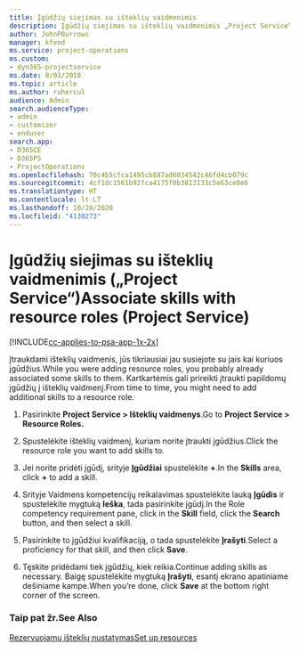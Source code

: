 ```yaml
---
title: Įgūdžių siejimas su išteklių vaidmenimis
description: Įgūdžių siejimas su išteklių vaidmenimis „Project Service“
author: JohnPBurrows
manager: kfend
ms.service: project-operations
ms.custom:
- dyn365-projectservice
ms.date: 8/03/2018
ms.topic: article
ms.author: ruhercul
audience: Admin
search.audienceType:
- admin
- customizer
- enduser
search.app:
- D365CE
- D365PS
- ProjectOperations
ms.openlocfilehash: 70c4b5cfca1495cb887ad6034542c46fd4cb079c
ms.sourcegitcommit: 4cf1dc1561b92fca4175f0b3813133c5e63ce8e6
ms.translationtype: HT
ms.contentlocale: lt-LT
ms.lasthandoff: 10/28/2020
ms.locfileid: "4130273"
---
```

# <a name="associate-skills-with-resource-roles-project-service"></a><span data-ttu-id="b4d7a-103">Įgūdžių siejimas su išteklių vaidmenimis („Project Service“)</span><span class="sxs-lookup"><span data-stu-id="b4d7a-103">Associate skills with resource roles (Project Service)</span></span>

[!INCLUDE[cc-applies-to-psa-app-1x-2x](../includes/cc-applies-to-psa-app-1x-2x.md)]

<span data-ttu-id="b4d7a-104">Įtraukdami išteklių vaidmenis, jūs tikriausiai jau susiejote su jais kai kuriuos įgūdžius.</span><span class="sxs-lookup"><span data-stu-id="b4d7a-104">While you were adding resource roles, you probably already associated some skills to them.</span></span> <span data-ttu-id="b4d7a-105">Kartkartėmis gali prireikti įtraukti papildomų įgūdžių į išteklių vaidmenį.</span><span class="sxs-lookup"><span data-stu-id="b4d7a-105">From time to time, you might need to add additional skills to a resource role.</span></span>  
  
1.  <span data-ttu-id="b4d7a-106">Pasirinkite **Project Service > Išteklių vaidmenys**.</span><span class="sxs-lookup"><span data-stu-id="b4d7a-106">Go to **Project Service > Resource Roles.**</span></span>  
  
2.  <span data-ttu-id="b4d7a-107">Spustelėkite išteklių vaidmenį, kuriam norite įtraukti įgūdžius.</span><span class="sxs-lookup"><span data-stu-id="b4d7a-107">Click the resource role you want to add skills to.</span></span>  
  
3.  <span data-ttu-id="b4d7a-108">Jei norite pridėti įgūdį, srityje **Įgūdžiai** spustelėkite **+**.</span><span class="sxs-lookup"><span data-stu-id="b4d7a-108">In the **Skills** area, click **+** to add a skill.</span></span>  
  
4.  <span data-ttu-id="b4d7a-109">Srityje Vaidmens kompetencijų reikalavimas spustelėkite lauką **Įgūdis** ir spustelėkite mygtuką **Ieška**, tada pasirinkite įgūdį.</span><span class="sxs-lookup"><span data-stu-id="b4d7a-109">In the Role competency requirement pane, click in the **Skill** field, click the **Search** button,  and then select a skill.</span></span>  
  
5.  <span data-ttu-id="b4d7a-110">Pasirinkite to įgūdžiui kvalifikaciją, o tada spustelėkite **Įrašyti**.</span><span class="sxs-lookup"><span data-stu-id="b4d7a-110">Select a proficiency for that skill, and then click **Save**.</span></span>  
  
6.  <span data-ttu-id="b4d7a-111">Tęskite pridėdami tiek įgūdžių, kiek reikia.</span><span class="sxs-lookup"><span data-stu-id="b4d7a-111">Continue adding skills as necessary.</span></span> <span data-ttu-id="b4d7a-112">Baigę spustelėkite mygtuką **Įrašyti**, esantį ekrano apatiniame dešiniame kampe.</span><span class="sxs-lookup"><span data-stu-id="b4d7a-112">When you’re done, click **Save** at the bottom right corner of the screen.</span></span>  
  
### <a name="see-also"></a><span data-ttu-id="b4d7a-113">Taip pat žr.</span><span class="sxs-lookup"><span data-stu-id="b4d7a-113">See Also</span></span>  
 [<span data-ttu-id="b4d7a-114">Rezervuojamų išteklių nustatymas</span><span class="sxs-lookup"><span data-stu-id="b4d7a-114">Set up resources</span></span>](../psa/set-up-resources.md)
